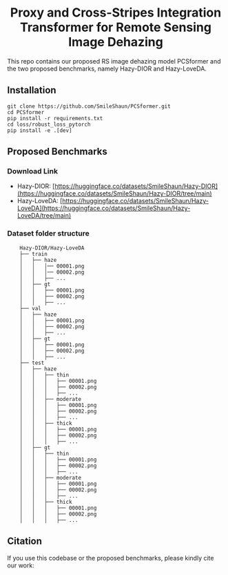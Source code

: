 <div align="center">
<h1>Proxy and Cross-Stripes Integration Transformer for Remote Sensing Image Dehazing</h3>
</div>

This repo contains our proposed RS image dehazing model PCSformer and the two proposed benchmarks, namely Hazy-DIOR and Hazy-LoveDA.

## Installation

```
git clone https://github.com/SmileShaun/PCSformer.git
cd PCSformer
pip install -r requirements.txt
cd loss/robust_loss_pytorch
pip install -e .[dev]
```

## Proposed Benchmarks

### Download Link

* Hazy-DIOR: [https://huggingface.co/datasets/SmileShaun/Hazy-DIOR](https://huggingface.co/datasets/SmileShaun/Hazy-DIOR/tree/main)
* Hazy-LoveDA: [https://huggingface.co/datasets/SmileShaun/Hazy-LoveDA](https://huggingface.co/datasets/SmileShaun/Hazy-LoveDA/tree/main)

### Dataset folder structure

```
    Hazy-DIOR/Hazy-LoveDA
    ├── train
    │   ├── haze
    │   │   │── 00001.png
    │   │   │── 00002.png
    │   │   ├── ...
    │   ├── gt
    │   │   ├── 00001.png
    │   │   ├── 00002.png
    │   │   ├── ...
    ├── val
    │   ├── haze
    │   │   ├── 00001.png
    │   │   ├── 00002.png
    │   │   ├── ...
    │   ├── gt
    │   │   ├── 00001.png
    │   │   ├── 00002.png
    │   │   ├── ...
    ├── test
    │   ├── haze
    │   │   ├── thin
    │   │   │   ├── 00001.png
    │   │   │   ├── 00002.png
    │   │   │   ├── ...
    │   │   ├── moderate
    │   │   │   ├── 00001.png
    │   │   │   ├── 00002.png
    │   │   │   ├── ...
    │   │   ├── thick
    │   │   │   ├── 00001.png
    │   │   │   ├── 00002.png
    │   │   │   ├── ...
    │   ├── gt
    │   │   ├── thin
    │   │   │   ├── 00001.png
    │   │   │   ├── 00002.png
    │   │   │   ├── ...
    │   │   ├── moderate
    │   │   │   ├── 00001.png
    │   │   │   ├── 00002.png
    │   │   │   ├── ...
    │   │   ├── thick
    │   │   │   ├── 00001.png
    │   │   │   ├── 00002.png
    │   │   │   ├── ...
```

## Citation

If you use this codebase or the proposed benchmarks, please kindly cite our work:
